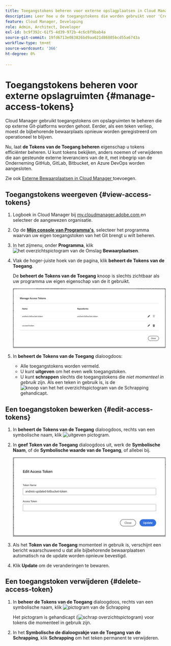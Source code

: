 ```yaml
---
title: Toegangstokens beheren voor externe opslagplaatsen in Cloud Manager
description: Leer hoe u de toegangstokens die worden gebruikt voor 'Create Your Own Git' in AEM Cloud Manager kunt weergeven, bewerken en verwijderen.
feature: Cloud Manager, Developing
role: Admin, Architect, Developer
exl-id: bc9f392c-61f5-4d39-972b-4c6c8f9bab4a
source-git-commit: 19fd6713e083826bd9aa621d86805bcd55a6743a
workflow-type: tm+mt
source-wordcount: '366'
ht-degree: 0%

---
```


# Toegangstokens beheren voor externe opslagruimten {#manage-access-tokens}

<!-- badge: label="Private beta" type="Positive" url="/help/implementing/cloud-manager/release-notes/current.md#manage-access-tokens" -->

Cloud Manager gebruikt toegangstokens om opslagruimten te beheren die op externe Git-platforms worden gehost. Eerder, als een teken verliep, moest de bijbehorende bewaarplaats opnieuw worden geregistreerd om operationeel te blijven.

Nu, laat **de Tokens van de Toegang beheren** eigenschap u tokens efficiënter beheren. U kunt tokens bekijken, anders noemen of verwijderen die aan gesteunde externe leveranciers van de it, met inbegrip van de Onderneming GitHub, GitLab, Bitbucket, en Azure DevOps worden aangesloten.

Zie ook [ Externe Bewaarplaatsen in Cloud Manager ](/help/implementing/cloud-manager/managing-code/external-repositories.md) toevoegen.

<!--
>[!NOTE]
>
>The features described in this article are only available through the private beta program. For more details and to sign up for the private beta, see [Bring Your Own Git](/help/implementing/cloud-manager/release-notes/current.md#gitlab-bitbucket).
-->

## Toegangstokens weergeven {#view-access-tokens}

1. Logboek in Cloud Manager bij [ my.cloudmanager.adobe.com ](https://my.cloudmanager.adobe.com/) en selecteer de aangewezen organisatie.
1. Op de **[Mijn console van Programma&#39;s](/help/implementing/cloud-manager/navigation.md#my-programs)**, selecteer het programma waarvan uw eigen toegangstoken van het Git brengt u wilt beheren.
1. In het zijmenu, onder **Programma**, klik ![ het overzichtspictogram van de Omslag ](https://spectrum.adobe.com/static/icons/workflow_18/Smock_FolderOutline_18_N.svg) **Bewaarplaatsen**.
1. Vlak de hoger-juiste hoek van de pagina, klik **beheert de Tokens van de Toegang**.

   De **beheert de Tokens van de Toegang** knoop is slechts zichtbaar als uw programma uw eigen eigenschap van de it gebruikt.

   ![ beheert de dialoogdoos die van de Tokens van de Toegang één teken dat actief is en één teken dat inactief is ](/help/implementing/cloud-manager/managing-code/assets/access-tokens-manage.png)

1. In **beheert de Tokens van de Toegang** dialoogdoos:
   * Alle toegangstokens worden vermeld.
   * U kunt **uitgeven** om het even welk toegangstoken.
   * U kunt **schrappen** slechts die toegangstokens die *niet momenteel in gebruik* zijn. Als een teken in gebruik is, is de ![ knoop van het het overzichtspictogram van de Schrapping ](https://spectrum.adobe.com/static/icons/workflow_18/Smock_DeleteOutline_18_N.svg) gehandicapt.

## Een toegangstoken bewerken {#edit-access-tokens}

1. In **beheert de Tokens van de Toegang** dialoogdoos, rechts van een symbolische naam, klik ![ uitgeven pictogram ](https://spectrum.adobe.com/static/icons/workflow_18/Smock_Edit_18_N.svg).
1. In **geef Token van de Toegang** dialoogdoos uit, werk de **Symbolische Naam**, of de **Symbolische waarde van de Toegang**, of allebei bij.

   ![ geef de Token van de Toegang dialoogdoos uit ](/help/implementing/cloud-manager/managing-code/assets/access-tokens-edit.png)

1. Als het **Token van de Toegang** momenteel in gebruik is, verschijnt een bericht waarschuwend u dat alle bijbehorende bewaarplaatsen automatisch na de update worden opnieuw bevestigd.

1. Klik **Update** om de veranderingen te bewaren.

## Een toegangstoken verwijderen {#delete-access-token}

1. In **beheer de Tokens van de Toegang** dialoogdoos, rechts van een symbolische naam, klik ![ pictogram van de Schrapping ](https://spectrum.adobe.com/static/icons/workflow_18/Smock_Delete_18_N.svg)

   Het pictogram is gehandicapt (![ schrap overzichtspictogram ](https://spectrum.adobe.com/static/icons/workflow_18/Smock_DeleteOutline_18_N.svg)) voor tokens die momenteel in gebruik zijn.

1. In het **Symbolische de dialoogvakje van de Toegang van de Schrapping**, klik **Schrapping** om het teken permanent te verwijderen.
